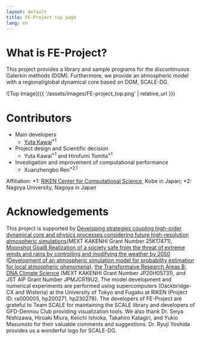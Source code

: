 ```yaml
---
layout: default
title: FE-Project top page
lang: en
---
```


<!-- Global site tag (gtag.js) - Google Analytics -->
<script async src="https://www.googletagmanager.com/gtag/js?id=G-8KLNNQVBZF"></script>
<script>
  window.dataLayer = window.dataLayer || [];
  function gtag(){dataLayer.push(arguments);}
  gtag('js', new Date());

  gtag('config', 'G-8KLNNQVBZF');
</script>

# What is FE-Project?

<p>
This project provides a library and sample programs for the discontinuous Galerkin methods (DGM). Furthermore, we provide an atmospheric model with a regional/global dynamical core based on DGM, SCALE-DG. 
</p>

![Top Image]({{ '/assets/images/FE-project_top.png' | relative_url }})


# Contributors

- Main developers
  - [Yuta Kawai](https://researchmap.jp/ykawai1988/?lang=english)<sup>*1</sup> 
- Project design and Scientific decision 
  - Yuta Kawai<sup>*1</sup>  and Hirofumi Tomita<sup>*1</sup>  
- Investigation and improvement of computational performance 
  - Xuanzhengbo Ren<sup>*2,1</sup>

Affiliation: *1: [RIKEN Center for Computational Science](http://www.r-ccs.riken.jp/en/), Kobe in Japan; *2: Nagoya University, Nagoya in Japan

# Acknowledgements

This project is supported by 
[Developing strategies coupling high-order dynamical core and physics processes considering future high-resolution atmospheric simulations](https://kaken.nii.ac.jp/ja/grant/KAKENHI-PROJECT-25K17471/)(MEXT KAKENHI Grant Number 25K17471), 
[Moonshot Goal8 Realization of a society safe from the threat of extreme winds and rains by controlling and modifying the weather by 2050](https://www.jst.go.jp/moonshot/program/goal8/) ([Development of an atmospheric simulation model for probability estimation for local atmospheric phenomena](https://moonshot8-modeldev.riken.jp)), 
[the Transformaive Research Areas B: DNA Climate Science](https://dna-climate.org/) (MEXT KAKENHI Grant Number JP20H05731), 
and JST AIP Grant Number JPMJCR19U2. 
The model development and numerical experiments are
performed using supercomputers (Oackbridge-CX and Wisteria) at the University of Tokyo and Fugaku at RIKEN (Project ID: ra000005, hp200271, hp230278). 
The developers of FE-Project are grateful to Team SCALE for maintaining the SCALE library 
and developers of GFD-Dennou Club providing visualization tools. 
We also thank Dr. Seiya Nishizawa, Hiroaki Miura, Keiichi Ishioka, Takahiro Katagiri, and Yukio Masumoto 
for their valuable comments and suggestions. 
Dr. Ryuji Yoshida provides us a wonderful logo for SCALE-DG. 